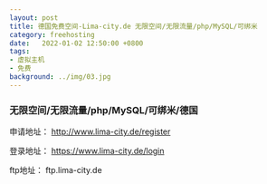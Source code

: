```yaml
---
layout: post
title: 德国免费空间-Lima-city.de 无限空间/无限流量/php/MySQL/可绑米
category: freehosting
date:   2022-01-02 12:50:00 +0800
tags:
- 虚拟主机
- 免费
background: ../img/03.jpg
---
```


### 无限空间/无限流量/php/MySQL/可绑米/德国
申请地址：
http://www.lima-city.de/register

登录地址：
https://www.lima-city.de/login

ftp地址：
ftp.lima-city.de
